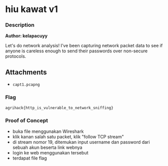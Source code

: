 # hiu kawat v1

### Description

**Author: kelapacuyy**

Let's do network analysis! I’ve been capturing network packet data to see if anyone is careless enough to send their passwords over non-secure protocols.

## Attachments
- `capt1.pcapng`

### Flag

`agrihack{http_is_vulnerable_to_network_sniffing}`

### Proof of Concept
- buka file menggunakan Wireshark
- klik kanan salah satu packet, klik "follow TCP stream"
- di stream nomor 19, ditemukan input username dan password dari sebuah akun beserta link webnya
- login ke web menggunakan tersebut
- terdapat file flag
